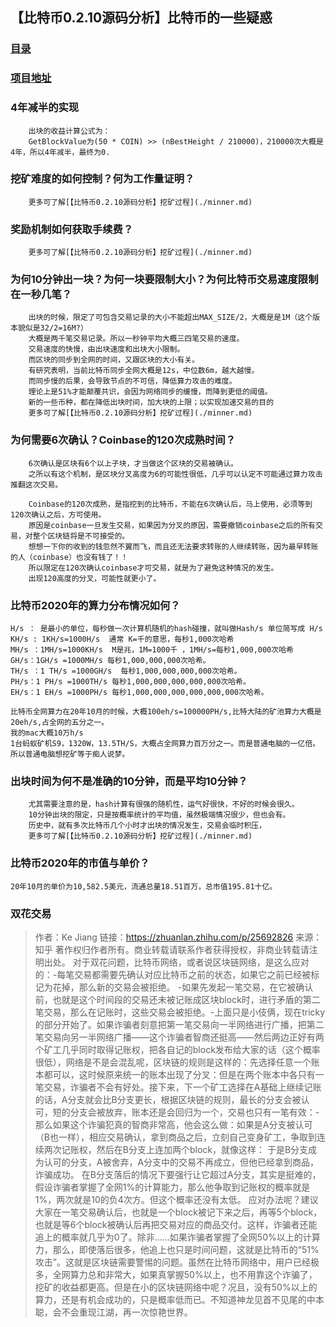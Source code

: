 ## 【比特币0.2.10源码分析】比特币的一些疑惑
### [目录](../README.md)
### [项目地址](https://github.com/lijinchao2007/bitcoin_0_2_10)

### 4年减半的实现
```
    出块的收益计算公式为：
    GetBlockValue为(50 * COIN) >> (nBestHeight / 210000)，210000次大概是4年，所以4年减半，最终为0.
```
### 挖矿难度的如何控制？何为工作量证明？
```
    更多可了解[【比特币0.2.10源码分析】挖矿过程](./minner.md)
```
### 奖励机制如何获取手续费？
```
    更多可了解[【比特币0.2.10源码分析】挖矿过程](./minner.md)
```
### 为何10分钟出一块？为何一块要限制大小？为何比特币交易速度限制在一秒几笔？
```
    出块的时候，限定了可包含交易记录的大小不能超出MAX_SIZE/2，大概是是1M（这个版本貌似是32/2=16M?）
    大概是两千笔交易记录。所以一秒钟平均大概三四笔交易的速度。
    交易速度的快慢，由出块速度和出块大小限制。
    而区块的同步到全网的时间，又跟区块的大小有关。
    有研究表明，当前比特币同步全网大概是12s，中位数6m，越大越慢。
    而同步慢的后果，会导致节点的不可信，降低算力攻击的难度。
    理论上是51%才能颠覆共识，会因为网络同步的缓慢，而降到更低的阈值。
    新的一些币种，都在降低出块时间，加大块的上限；以实现加速交易的目的
    更多可了解[【比特币0.2.10源码分析】挖矿过程](./minner.md)
```
### 为何需要6次确认？Coinbase的120次成熟时间？
```
    6次确认是区块有6个以上子块，才当做这个区块的交易被确认。
    之所以有这个机制，是区块分叉高度为6的可能性很低，几乎可以认定不可能通过算力攻击推翻这次交易。

    Coinbase的120次成熟，是指挖到的比特币，不能在6次确认后，马上使用，必须等到120次确认之后，方可使用。
    原因是coinbase一旦发生交易，如果因为分叉的原因，需要撤销coinbase之后的所有交易，对整个区块链将是不可接受的。
    想想一下你的收到的钱忽然不翼而飞，而且还无法要求转账的人继续转账，因为最早转账的人（coinbase）也没有钱了！！
    所以限定在120次确认coinbase才可交易，就是为了避免这种情况的发生。
    出现120高度的分叉，可能性就更小了。

```
### 比特币2020年的算力分布情况如何？
```
H/s ： 是最小的单位，每秒做一次计算机随机的hash碰撞，就叫做Hash/s 单位简写成 H/s
KH/s : 1KH/s=1000H/s  通常 K=千的意思，每秒1,000次哈希
MH/s ：1MH/s=1000KH/s  M是兆，1M=1000千 ，1MH/s=每秒1,000,000次哈希
GH/s：1GH/s =1000MH/s 每秒1,000,000,000次哈希。
TH/s ：1 TH/s =1000GH/s  每秒1,000,000,000,000次哈希。
PH/s：1 PH/s =1000TH/s 每秒1,000,000,000,000,000次哈希。
EH/s：1 EH/s =1000PH/s 每秒1,000,000,000,000,000,000次哈希。

比特币全网算力在20年10月的时候，大概100eh/s=100000PH/s,比特大陆的矿池算力大概是20eh/s,占全网的五分之一。
我的mac大概10万h/s
1台蚂蚁矿机S9，1320W，13.5TH/S，大概占全网算力百万分之一。而是普通电脑的一亿倍。
所以普通电脑想挖矿等于痴人说梦。

```
### 出块时间为何不是准确的10分钟，而是平均10分钟？
```
    尤其需要注意的是，hash计算有很强的随机性，运气好很快，不好的时候会很久。
    10分钟出块的限定，只是按概率统计的平均值，虽然极端情况很少，但也会有。
    历史中，就有多次比特币几个小时才出块的情况发生，交易会临时积压，
    更多可了解[【比特币0.2.10源码分析】挖矿过程](./minner.md)
```
### 比特币2020年的市值与单价？
```
20年10月的单价为10,582.5美元，流通总量18.51百万，总市值195.81十亿。
```

### 双花交易
>作者：Ke Jiang
链接：https://zhuanlan.zhihu.com/p/25692826
来源：知乎
著作权归作者所有。商业转载请联系作者获得授权，非商业转载请注明出处。
对于双花问题，比特币网络，或者说区块链网络，是这么应对的：-每笔交易都需要先确认对应比特币之前的状态，如果它之前已经被标记为花掉，那么新的交易会被拒绝。
-如果先发起一笔交易，在它被确认前，也就是这个时间段的交易还未被记账成区块block时，进行矛盾的第二笔交易，那么在记账时，这些交易会被拒绝。-上面只是小伎俩，现在tricky的部分开始了。如果诈骗者刻意把第一笔交易向一半网络进行广播，把第二笔交易向另一半网络广播——这个诈骗者智商还挺高——然后两边正好有两个矿工几乎同时取得记账权，把各自记的block发布给大家的话（这个概率很低），网络是不是会混乱呢，区块链的规则是这样的：先选择任意一个账本都可以，这时候原来统一的账本出现了分叉：但是在两个账本中各只有一笔交易，诈骗者不会有好处。接下来，下一个矿工选择在A基础上继续记账的话，A分支就会比B分支更长，根据区块链的规则，最长的分支会被认可，短的分支会被放弃，账本还是会回归为一个，交易也只有一笔有效：-那么如果这个诈骗犯真的智商非常高，他会这么做：如果是A分支被认可（B也一样），相应交易确认，拿到商品之后，立刻自己变身矿工，争取到连续两次记账权，然后在B分支上连加两个block，就像这样：
于是B分支成为认可的分支，A被舍弃，A分支中的交易不再成立，但他已经拿到商品，诈骗成功。
在B分支落后的情况下要强行让它超过A分支，其实是挺难的，假设诈骗者掌握了全网1%的计算能力，那么他争取到记账权的概率就是1%，两次就是10的负4次方。但这个概率还没有太低。
应对办法呢？建议大家在一笔交易确认后，也就是一个block被记下来之后，再等5个block，也就是等6个block被确认后再把交易对应的商品交付。这样，诈骗者还能追上的概率就几乎为0了。除非……如果诈骗者掌握了全网50%以上的计算力，那么，即使落后很多，他追上也只是时间问题，这就是比特币的“51%攻击”。这就是区块链需要警惕的问题。虽然在比特币网络中，用户已经极多，全网算力总和非常大，如果真掌握50%以上，也不用靠这个诈骗了，挖矿的收益都更高。但是在小的区块链网络中呢？况且，没有50%以上的算力，还是有机会成功的，只是概率低而已。不知道神龙见首不见尾的中本聪，会不会重现江湖，再一次惊艳世界。